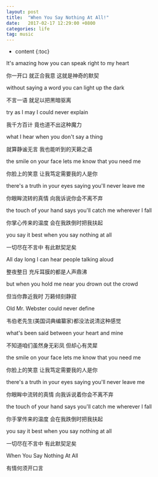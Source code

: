 ```yaml
---
layout: post
title:  "When You Say Nothing At All!"
date:   2017-02-17 12:29:00 +0800
categories: life
tag: music
---
```


* content
{:toc}


It's amazing how you can speak right to my heart

你一开口 就正合我意 这就是神奇的默契

without saying a word you can light up the dark

不言一语 就足以把黑暗驱离

try as I may I could never explain

我千方百计 竟也道不出这种魔力

what I hear when you don't say a thing

就算静谧无言 我也能听到的天籁之语

the smile on your face lets me know that you need me

你脸上的笑意 让我笃定需要我的人是你

there's a truth in your eyes saying you'll never leave me

你眼眸流转的真情 向我诉说你会不离不弃

the touch of your hand says you'll catch me wherever I fall

你掌心传来的温度 会在我跌倒时把我扶起

you say it best when you say nothing at all

一切尽在不言中 有此默契足矣

All day long I can hear people talking aloud

整夜整日 充斥耳膜的都是人声鼎沸

but when you hold me near you drown out the crowd

但当你靠近我时 万籁倾刻静寂

Old Mr. Webster could never define

韦伯老先生(美国词典编纂家)都没法说清这种感觉

what's been said between your heart and mine

不知道咱们虽然身无彩凤 但却心有灵犀

the smile on your face lets me know that you need me

你脸上的笑意 让我笃定需要我的人是你

there's a truth in your eyes saying you'll never leave me

你眼眸中流转的真情 向我诉说着你会不离不弃

the touch of your hand says you'll catch me wherever I fall

你手掌传来的温度 会在我跌倒时把我扶起

you say it best when you say nothing at all

一切尽在不言中 有此默契足矣

When You Say Nothing At All

有情何须开口言


[jekyll]:      http://jekyllrb.com
[jekyll-gh]:   https://github.com/jekyll/jekyll
[jekyll-help]: https://github.com/jekyll/jekyll-help
